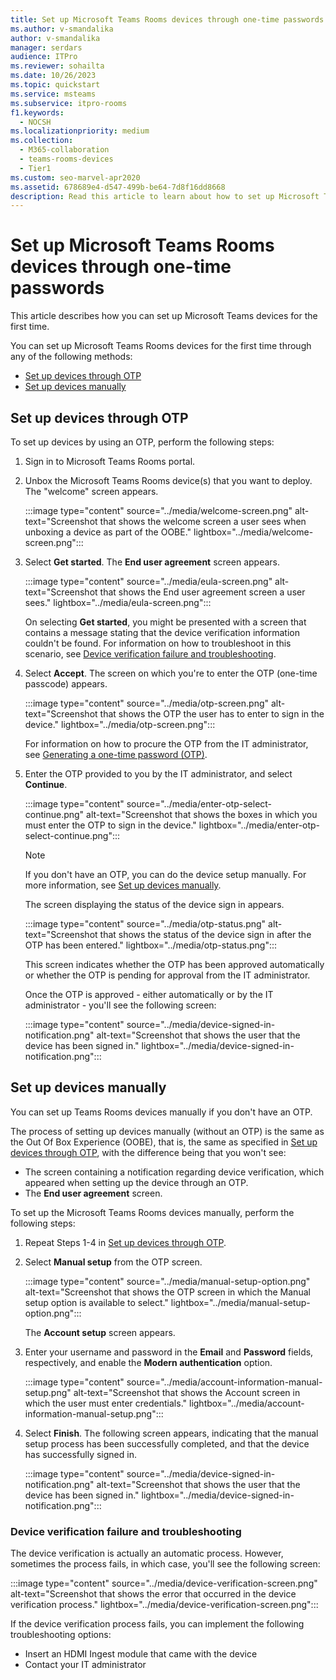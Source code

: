 ```yaml
---
title: Set up Microsoft Teams Rooms devices through one-time passwords
ms.author: v-smandalika
author: v-smandalika
manager: serdars
audience: ITPro
ms.reviewer: sohailta
ms.date: 10/26/2023
ms.topic: quickstart
ms.service: msteams
ms.subservice: itpro-rooms
f1.keywords: 
  - NOCSH
ms.localizationpriority: medium
ms.collection: 
  - M365-collaboration
  - teams-rooms-devices
  - Tier1
ms.custom: seo-marvel-apr2020
ms.assetid: 678689e4-d547-499b-be64-7d8f16dd8668
description: Read this article to learn about how to set up Microsoft Teams Rooms devices for the first time.
---
```


# Set up Microsoft Teams Rooms devices through one-time passwords

This article describes how you can set up Microsoft Teams devices for the first time.

You can set up Microsoft Teams Rooms devices for the first time through any of the following methods:

- [Set up devices through OTP](#set-up-devices-through-otp)
- [Set up devices manually](#set-up-devices-manually)

## Set up devices through OTP

To set up devices by using an OTP, perform the following steps:

1. Sign in to Microsoft Teams Rooms portal.
1. Unbox the Microsoft Teams Rooms device(s) that you want to deploy. The "welcome" screen appears.

   :::image type="content" source="../media/welcome-screen.png" alt-text="Screenshot that shows the welcome screen a user sees when unboxing a device as part of the OOBE." lightbox="../media/welcome-screen.png":::


1. Select **Get started**. The **End user agreement** screen appears.

   :::image type="content" source="../media/eula-screen.png" alt-text="Screenshot that shows the End user agreement screen a user sees." lightbox="../media/eula-screen.png":::


   On selecting **Get started**, you might be presented with a screen that contains a message stating that the device verification information couldn't be found. For information on how to troubleshoot in this scenario, see [Device verification failure and troubleshooting](#device-verification-failure-and-troubleshooting).

1. Select **Accept**. The screen on which you're to enter the OTP (one-time passcode) appears.

   :::image type="content" source="../media/otp-screen.png" alt-text="Screenshot that shows the OTP the user has to enter to sign in the device." lightbox="../media/otp-screen.png":::

   For information on how to procure the OTP from the IT administrator, see [Generating a one-time password (OTP)](generate-otp.md#generating-a-one-time-password-otp).

1. Enter the OTP provided to you by the IT administrator, and select **Continue**.

   :::image type="content" source="../media/enter-otp-select-continue.png" alt-text="Screenshot that shows the boxes in which you must enter the OTP to sign in the device." lightbox="../media/enter-otp-select-continue.png":::

   > [!NOTE]
   > If you don't have an OTP, you can do the device setup manually. For more information, see [Set up devices manually](#set-up-devices-manually).

   The screen displaying the status of the device sign in appears.

   :::image type="content" source="../media/otp-status.png" alt-text="Screenshot that shows the status of the device sign in after the OTP has been entered." lightbox="../media/otp-status.png":::

   This screen indicates whether the OTP has been approved automatically or whether the OTP is pending for approval from the IT administrator.

   Once the OTP is approved - either automatically or by the IT administrator - you'll see the following screen:

   :::image type="content" source="../media/device-signed-in-notification.png" alt-text="Screenshot that shows the user that the device has been signed in." lightbox="../media/device-signed-in-notification.png":::

## Set up devices manually

You can set up Teams Rooms devices manually if you don't have an OTP.

The process of setting up devices manually (without an OTP) is the same as the Out Of Box Experience (OOBE), that is, the same as specified in [Set up devices through OTP](#set-up-devices-through-otp), with the difference being that you won't see:

- The screen containing a notification regarding device verification, which appeared when setting up the device through an OTP.
- The **End user agreement** screen.

To set up the Microsoft Teams Rooms devices manually, perform the following steps:

1. Repeat Steps 1-4 in [Set up devices through OTP](#set-up-devices-through-otp).
1. Select **Manual setup** from the OTP screen.

   :::image type="content" source="../media/manual-setup-option.png" alt-text="Screenshot that shows the OTP screen in which the Manual setup option is available to select." lightbox="../media/manual-setup-option.png":::

   The **Account setup** screen appears.

1. Enter your username and password in the **Email** and **Password** fields, respectively, and enable the **Modern authentication** option.

   :::image type="content" source="../media/account-information-manual-setup.png" alt-text="Screenshot that shows the Account screen in which the user must enter credentials." lightbox="../media/account-information-manual-setup.png":::

1. Select **Finish**. The following screen appears, indicating that the manual setup process has been successfully completed, and that the device has successfully signed in.

   :::image type="content" source="../media/device-signed-in-notification.png" alt-text="Screenshot that shows the user that the device has been signed in." lightbox="../media/device-signed-in-notification.png":::

### Device verification failure and troubleshooting

The device verification is actually an automatic process. However, sometimes the process fails, in which case, you'll see the following screen:

:::image type="content" source="../media/device-verification-screen.png" alt-text="Screenshot that shows the error that occurred in the device verification process." lightbox="../media/device-verification-screen.png":::

If the device verification process fails, you can implement the following troubleshooting options:

- Insert an HDMI Ingest module that came with the device
- Contact your IT administrator

